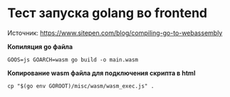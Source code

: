 
# Тест запуска golang во frontend  

Источник: https://www.sitepen.com/blog/compiling-go-to-webassembly  


**Копиляция go файла**    
```
GOOS=js GOARCH=wasm go build -o main.wasm
```

**Копирование wasm файла для подключения скрипта в html**  
```
cp "$(go env GOROOT)/misc/wasm/wasm_exec.js" .
```